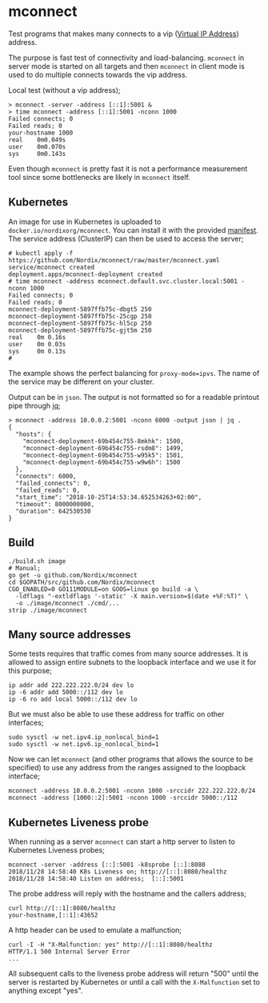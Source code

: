 # mconnect

Test programs that makes many connects to a vip ([Virtual IP Address](https://en.wikipedia.org/wiki/Virtual_IP_address)) address.

The purpose is fast test of connectivity and load-balancing.
`mconnect` in server mode is started on all targets and then
`mconnect` in client mode is used to do multiple connects towards the
vip address.

Local test (without a vip address);

```
> mconnect -server -address [::1]:5001 &
> time mconnect -address [::1]:5001 -nconn 1000
Failed connects; 0
Failed reads; 0
your-hostname 1000
real    0m0.049s
user    0m0.070s
sys     0m0.143s
```

Even though `mconnect` is pretty fast it is not a performance
measurement tool since some bottlenecks are likely in `mconnect`
itself.


## Kubernetes

An image for use in Kubernetes is uploaded to
`docker.io/nordixorg/mconnect`.  You can install it with the provided
[manifest](mconnect.yaml). The service address (ClusterIP) can then be
used to access the server;

```
# kubectl apply -f https://github.com/Nordix/mconnect/raw/master/mconnect.yaml
service/mconnect created
deployment.apps/mconnect-deployment created
# time mconnect -address mconnect.default.svc.cluster.local:5001 -nconn 1000
Failed connects; 0
Failed reads; 0
mconnect-deployment-5897ffb75c-dbgt5 250
mconnect-deployment-5897ffb75c-25cgp 250
mconnect-deployment-5897ffb75c-hl5cp 250
mconnect-deployment-5897ffb75c-gjt5m 250
real    0m 0.16s
user    0m 0.03s
sys     0m 0.13s
#
```

The example shows the perfect balancing for `proxy-mode=ipvs`. The
name of the service may be different on your cluster.

Output can be in `json`. The output is not formatted so for a readable
printout pipe through [jq](https://stedolan.github.io/jq/);

```
> mconnect -address 10.0.0.2:5001 -nconn 6000 -output json | jq .
{
  "hosts": {
    "mconnect-deployment-69b454c755-8mkhk": 1500,
    "mconnect-deployment-69b454c755-rsdm8": 1499,
    "mconnect-deployment-69b454c755-w95k5": 1501,
    "mconnect-deployment-69b454c755-w9w6h": 1500
  },
  "connects": 6000,
  "failed_connects": 0,
  "failed_reads": 0,
  "start_time": "2018-10-25T14:53:34.652534263+02:00",
  "timeout": 8000000000,
  "duration": 642530530
}
```


## Build

```
./build.sh image
# Manual;
go get -u github.com/Nordix/mconnect
cd $GOPATH/src/github.com/Nordix/mconnect
CGO_ENABLED=0 GO111MODULE=on GOOS=linux go build -a \
  -ldflags "-extldflags '-static' -X main.version=$(date +%F:%T)" \
  -o ./image/mconnect ./cmd/...
strip ./image/mconnect
```


## Many source addresses

Some tests requires that traffic comes from many source addresses. It
is allowed to assign entire subnets to the loopback interface and we
use it for this purpose;

```
ip addr add 222.222.222.0/24 dev lo
ip -6 addr add 5000::/112 dev lo
ip -6 ro add local 5000::/112 dev lo
```

But we must also be able to use these address for traffic on other
interfaces;

```
sudo sysctl -w net.ipv4.ip_nonlocal_bind=1
sudo sysctl -w net.ipv6.ip_nonlocal_bind=1
```

Now we can let `mconnect` (and other programs that allows the source
to be specified) to use any address from the ranges assigned to the
loopback interface;

```
mconnect -address 10.0.0.2:5001 -nconn 1000 -srccidr 222.222.222.0/24
mconnect -address [1000::2]:5001 -nconn 1000 -srccidr 5000::/112
```


## Kubernetes Liveness probe

When running as a server `mconnect` can start a http server to listen
to Kubernetes Liveness probes;

```
mconnect -server -address [::]:5001 -k8sprobe [::]:8080
2018/11/28 14:58:40 K8s Liveness on; http://[::]:8080/healthz
2018/11/28 14:58:40 Listen on address;  [::]:5001
```

The probe address will reply with the hostname and the callers
address;

```
curl http://[::1]:8080/healthz
your-hostname,[::1]:43652
```

A http header can be used to emulate a malfunction;

```
curl -I -H "X-Malfunction: yes" http://[::1]:8080/healthz
HTTP/1.1 500 Internal Server Error
...
```

All subsequent calls to the liveness probe address will return "500"
until the server is restarted by Kubernetes or until a call with the
`X-Malfunction` set to anything except "yes".
